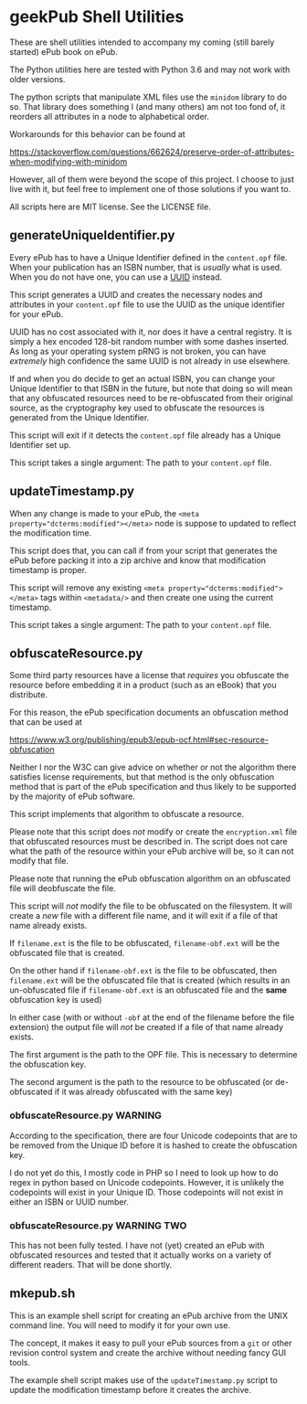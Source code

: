 geekPub Shell Utilities
=======================

These are shell utilities intended to accompany my coming (still barely started)
ePub book on ePub.

The Python utilities here are tested with Python 3.6 and may not work with older
versions.

The python scripts that manipulate XML files use the `minidom` library to do
so. That library does something I (and many others) am not too fond of, it
reorders all attributes in a node to alphabetical order.

Workarounds for this behavior can be found at

https://stackoverflow.com/questions/662624/preserve-order-of-attributes-when-modifying-with-minidom

However, all of them were beyond the scope of this project. I choose to just
live with it, but feel free to implement one of those solutions if you want
to.

All scripts here are MIT license. See the LICENSE file.


generateUniqueIdentifier.py
---------------------------

Every ePub has to have a Unique Identifier defined in the `content.opf` file.
When your publication has an ISBN number, that is *usually* what is used. When
you do not have one, you can use a [UUID](https://tools.ietf.org/html/rfc4122)
instead.

This script generates a UUID and creates the necessary nodes and attributes in
your `content.opf` file to use the UUID as the unique identifier for your ePub.

UUID has no cost associated with it, nor does it have a central registry. It is
simply a hex encoded 128-bit random number with some dashes inserted. As long
as your operating system pRNG is not broken, you can have *extremely* high
confidence the same UUID is not already in use elsewhere.

If and when you do decide to get an actual ISBN, you can change your Unique
Identifier to that ISBN in the future, but note that doing so will mean that
any obfuscated resources need to be re-obfuscated from their original source,
as the cryptography key used to obfuscate the resources is generated from the
Unique Identifier.

This script will exit if it detects the `content.opf` file already has a
Unique Identifier set up.

This script takes a single argument: The path to your `content.opf` file.


updateTimestamp.py
------------------

When any change is made to your ePub, the `<meta property="dcterms:modified"></meta>`
node is suppose to updated to reflect the modification time.

This script does that, you can call if from your script that generates the ePub
before packing it into a zip archive and know that modification timestamp is
proper.

This script will remove any existing `<meta property="dcterms:modified"></meta>`
tags within `<metadata/>` and then create one using the current timestamp.

This script takes a single argument: The path to your `content.opf` file.


obfuscateResource.py
--------------------

Some third party resources have a license that *requires* you obfuscate the
resource before embedding it in a product (such as an eBook) that you
distribute.

For this reason, the ePub specification documents an obfuscation method that
can be used at

  https://www.w3.org/publishing/epub3/epub-ocf.html#sec-resource-obfuscation

Neither I nor the W3C can give advice on whether or not the algorithm there
satisfies license requirements, but that method is the only obfuscation method
that is part of the ePub specification and thus likely to be supported by the
majority of ePub software.

This script implements that algorithm to obfuscate a resource.

Please note that this script does *not* modify or create the `encryption.xml`
file that obfuscated resources must be described in. The script does not care
what the path of the resource within your ePub archive will be, so it can not
modify that file.

Please note that running the ePub obfuscation algorithm on an obfuscated file
will deobfuscate the file.

This script will *not* modify the file to be obfuscated on the filesystem. It
will create a *new* file with a different file name, and it will exit if a file
of that name already exists.

If `filename.ext` is the file to be obfuscated, `filename-obf.ext` will be the
obfuscated file that is created.

On the other hand if `filename-obf.ext` is the file to be obfuscated, then
`filename.ext` will be the obfuscated file that is created (which results in an
un-obfuscated file if `filename-obf.ext` is an obfuscated file and the __same__
obfuscation key is used)

In either case (with or without `-obf` at the end of the filename before the
file extension) the output file will *not* be created if a file of that name
already exists.

The first argument is the path to the OPF file. This is necessary to determine
the obfuscation key.

The second argument is the path to the resource to be obfuscated (or
de-obfuscated if it was already obfuscated with the same key)

### obfuscateResource.py WARNING

According to the specification, there are four Unicode codepoints that are to
be removed from the Unique ID before it is hashed to create the obfuscation
key.

I do not yet do this, I mostly code in PHP so I need to look up how to do regex
in python based on Unicode codepoints. However, it is unlikely the codepoints
will exist in your Unique ID. Those codepoints will not exist in either an
ISBN or UUID number.

### obfuscateResource.py WARNING TWO

This has not been fully tested. I have not (yet) created an ePub with
obfuscated resources and tested that it actually works on a variety of
different readers. That will be done shortly.


mkepub.sh
---------

This is an example shell script for creating an ePub archive from the UNIX
command line. You will need to modify it for your own use.

The concept, it makes it easy to pull your ePub sources from a `git` or other
revision control system and create the archive without needing fancy GUI tools.

The example shell script makes use of the `updateTimestamp.py` script to update
the modification timestamp before it creates the archive.
